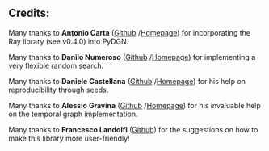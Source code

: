 ## Credits:

Many thanks to **Antonio Carta** ([Github](https://github.com/AntonioCarta) /[Homepage](http://pages.di.unipi.it/carta))
for incorporating the Ray library (see v0.4.0) into PyDGN.

Many thanks to **Danilo Numeroso** ([Github](https://github.com/danilonumeroso)
/[Homepage](https://pages.di.unipi.it/numeroso/)) for implementing a very flexible random search.

Many thanks to **Daniele Castellana** ([Github](https://github.com/danielecastellana22) /[Homepage](http://pages.di.unipi.it/castellana/))
for his help on reproducibility through seeds.

Many thanks to **Alessio Gravina** ([Github](https://github.com/gravins)
/[Homepage](http://pages.di.unipi.it/gravina/)) for his invaluable help on the temporal graph implementation.

Many thanks to **Francesco Landolfi** ([Github](https://github.com/flandolfi)) for the suggestions on how to make this library more user-friendly!
